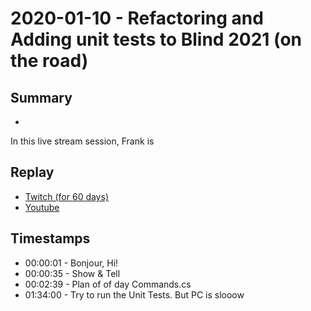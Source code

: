 
# 2020-01-10 - Refactoring and Adding unit tests to Blind 2021 (on the road)

## Summary
-

In this live stream session, Frank is 

## Replay


- [Twitch (for 60 days)](https://www.twitch.tv/videos/533778476)
- [Youtube](https://youtu.be/M45790DoCRA)


## Timestamps


- 00:00:01 - Bonjour, Hi!
- 00:00:35 - Show & Tell
- 00:02:39 - Plan of of day Commands.cs
- 01:34:00 - Try to run the Unit Tests. But PC is slooow

